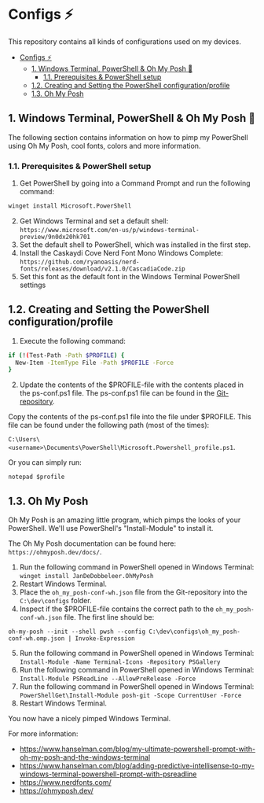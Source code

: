 # Configs ⚡
This repository contains all kinds of configurations used on my devices.

- [Configs ⚡](#configs-)
  - [1. Windows Terminal, PowerShell & Oh My Posh 💠](#1-windows-terminal-powershell--oh-my-posh-)
    - [1.1. Prerequisites & PowerShell setup](#11-prerequisites--powershell-setup)
  - [1.2. Creating and Setting the PowerShell configuration/profile](#12-creating-and-setting-the-powershell-configurationprofile)
  - [1.3. Oh My Posh](#13-oh-my-posh)


## 1. Windows Terminal, PowerShell & Oh My Posh 💠
The following section contains information on how to pimp my PowerShell using Oh My Posh, cool fonts, colors and more information.

### 1.1. Prerequisites & PowerShell setup
1. Get PowerShell by going into a Command Prompt and run the following command:
```sh
winget install Microsoft.PowerShell
```

2. Get Windows Terminal and set a default shell:
`https://www.microsoft.com/en-us/p/windows-terminal-preview/9n0dx20hk701`
3. Set the default shell to PowerShell, which was installed in the first step.
4. Install the Caskaydi Cove Nerd Font Mono Windows Complete: 
`https://github.com/ryanoasis/nerd-fonts/releases/download/v2.1.0/CascadiaCode.zip`
5. Set this font as the default font in the Windows Terminal PowerShell settings


## 1.2. Creating and Setting the PowerShell configuration/profile
1. Execute the following command: 
```sh
if (!(Test-Path -Path $PROFILE) {
  New-Item -ItemType File -Path $PROFILE -Force
}
```
2. Update the contents of the $PROFILE-file with the contents placed in the ps-conf.ps1 file. The ps-conf.ps1 file can be found in the [Git-repository](https://github.com/WoutHakvoort/configs). 

Copy the contents of the ps-conf.ps1 file into the file under $PROFILE. This file can be found under the following path (most of the times):

`C:\Users\<username>\Documents\PowerShell\Microsoft.Powershell_profile.ps1`.

Or you can simply run:

`notepad $profile`


## 1.3. Oh My Posh
Oh My Posh is an amazing little program, which pimps the looks of your PowerShell. We'll use PowerShell's "Install-Module" to install it.

The Oh My Posh documentation can be found here: `https://ohmyposh.dev/docs/`.

1. Run the following command in PowerShell opened in Windows Terminal:
`winget install JanDeDobbeleer.OhMyPosh`
2. Restart Windows Terminal.
3. Place the `oh_my_posh-conf-wh.json` file from the Git-repository into the `C:\dev\configs` folder.
4. Inspect if the $PROFILE-file contains the correct path to the `oh_my_posh-conf-wh.json` file. The first line should be:
```
oh-my-posh --init --shell pwsh --config C:\dev\configs\oh_my_posh-conf-wh.omp.json | Invoke-Expression
```
5. Run the following command in PowerShell opened in Windows Terminal:
`Install-Module -Name Terminal-Icons -Repository PSGallery`
6. Run the following command in PowerShell opened in Windows Terminal:
`Install-Module PSReadLine --AllowPreRelease -Force`
7. Run the following command in PowerShell opened in Windows Terminal:
`PowerShellGet\Install-Module posh-git -Scope CurrentUser -Force`
8. Restart Windows Terminal.

You now have a nicely pimped Windows Terminal.

For more information:
* https://www.hanselman.com/blog/my-ultimate-powershell-prompt-with-oh-my-posh-and-the-windows-terminal
* https://www.hanselman.com/blog/adding-predictive-intellisense-to-my-windows-terminal-powershell-prompt-with-psreadline
* https://www.nerdfonts.com/
* https://ohmyposh.dev/